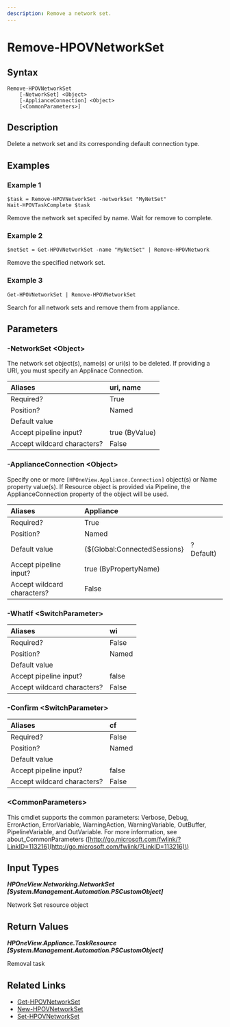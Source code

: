 ```yaml
---
description: Remove a network set.
---
```


# Remove-HPOVNetworkSet

## Syntax

```text
Remove-HPOVNetworkSet
    [-NetworkSet] <Object>
    [-ApplianceConnection] <Object>
    [<CommonParameters>]
```

## Description

Delete a network set and its corresponding default connection type.

## Examples

### Example 1

```text
$task = Remove-HPOVNetworkSet -networkSet "MyNetSet"
Wait-HPOVTaskComplete $task
```

Remove the network set specifed by name. Wait for remove to complete.

### Example 2

```text
$netSet = Get-HPOVNetworkSet -name "MyNetSet" | Remove-HPOVNetwork
```

Remove the specified network set.

### Example 3

```text
Get-HPOVNetworkSet | Remove-HPOVNetworkSet
```

Search for all network sets and remove them from appliance.

## Parameters

### -NetworkSet &lt;Object&gt;

The network set object\(s\), name\(s\) or uri\(s\) to be deleted. If providing a URI, you must specify an Applinace Connection.

| Aliases | uri, name |
| :--- | :--- |
| Required? | True |
| Position? | Named |
| Default value |  |
| Accept pipeline input? | true \(ByValue\) |
| Accept wildcard characters? | False |

### -ApplianceConnection &lt;Object&gt;

Specify one or more `[HPOneView.Appliance.Connection]` object\(s\) or Name property value\(s\). If Resource object is provided via Pipeline, the ApplianceConnection property of the object will be used.

| Aliases | Appliance |  |
| :--- | :--- | :--- |
| Required? | True |  |
| Position? | Named |  |
| Default value | \(${Global:ConnectedSessions} | ? Default\) |
| Accept pipeline input? | true \(ByPropertyName\) |  |
| Accept wildcard characters? | False |  |

### -WhatIf &lt;SwitchParameter&gt;

| Aliases | wi |
| :--- | :--- |
| Required? | False |
| Position? | Named |
| Default value |  |
| Accept pipeline input? | false |
| Accept wildcard characters? | False |

### -Confirm &lt;SwitchParameter&gt;

| Aliases | cf |
| :--- | :--- |
| Required? | False |
| Position? | Named |
| Default value |  |
| Accept pipeline input? | false |
| Accept wildcard characters? | False |

### &lt;CommonParameters&gt;

This cmdlet supports the common parameters: Verbose, Debug, ErrorAction, ErrorVariable, WarningAction, WarningVariable, OutBuffer, PipelineVariable, and OutVariable. For more information, see about\_CommonParameters \([http://go.microsoft.com/fwlink/?LinkID=113216](http://go.microsoft.com/fwlink/?LinkID=113216)\)

## Input Types

_**HPOneView.Networking.NetworkSet \[System.Management.Automation.PSCustomObject\]**_

Network Set resource object

## Return Values

_**HPOneView.Appliance.TaskResource \[System.Management.Automation.PSCustomObject\]**_

Removal task

## Related Links

* [Get-HPOVNetworkSet](get-hpovnetworkset.md)
* [New-HPOVNetworkSet](new-hpovnetworkset.md)
* [Set-HPOVNetworkSet]()

